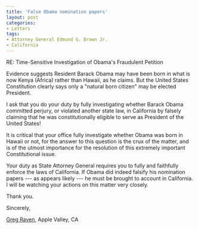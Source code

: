 ```yaml
---
title: 'False Obama nomination papers'
layout: post
categories:
- Letters
tags:
- Attorney General Edmund G. Brown Jr.
- California
---
```


RE: Time-Sensitive Investigation of Obama's Fraudulent Petition

Evidence suggests Resident Barack Obama may have been born in what is now Kenya (Africa) rather than Hawaii, as he claims. But the United States Constitution clearly says only a "natural born citizen" may be elected President.

I ask that you do your duty by fully investigating whether Barack Obama committed perjury, or violated another state law, in California by falsely claiming that he was constitutionally eligible to serve as President of the United States!

It is critical that your office fully investigate whether Obama was born in Hawaii or not, for the answer to this question is the crux of the matter, and is of the utmost importance for the resolution of this extremely important Constitutional issue.

Your duty as State Attorney General requires you to fully and faithfully enforce the laws of California. If Obama did indeed falsify his nomination papers --- as appears likely --- he must be brought to account in California. I will be watching your actions on this matter very closely.

Thank you.

Sincerely,

[Greg Raven](https://www.gregraven.org/), Apple Valley, CA